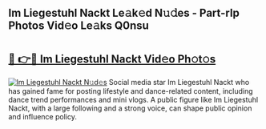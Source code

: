 ## Im Liegestuhl Nackt Le𝚊k𝚎d N𝚞𝚍es - Part-rIp Photos Vid𝚎o Le𝚊ks Q0nsu

# <h2><a href="http://fb83u0.evod.top/?m=Im+Liegestuhl+Nackt">🔗 👉🔴 Im Liegestuhl Nackt Vid𝚎o Ph𝚘t𝚘s</a></h2>

[![Im Liegestuhl Nackt N𝚞d𝚎s](https://i.imgur.com/8V9OHl7.gif)](http://fb83u0.evod.top/?m=Im+Liegestuhl+Nackt)
Social media star Im Liegestuhl Nackt who has gained fame for posting lifestyle and dance-related content, including dance trend performances and mini vlogs. A public figure like Im Liegestuhl Nackt, with a large following and a strong voice, can shape public opinion and influence policy. 
